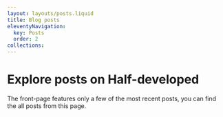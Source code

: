 ```yaml
---
layout: layouts/posts.liquid
title: Blog posts
eleventyNavigation:
  key: Posts
  order: 2
collections:
---
```


# Explore posts on Half-developed

The front-page features only a few of the most recent posts, you can find the all posts from this page.